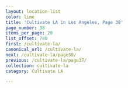 ```yaml
---
layout: location-list
color: lime
title: 'Cultivate LA in Los Angeles, Page 38'
page_number: 38
items_per_page: 20
list_offset: 740
first: /cultivate-la/
canonical_url: /cultivate-la/
next: /cultivate-la/page39/
previous: /cultivate-la/page37/
collection: cultivate-la
category: Cultivate LA

---
```


